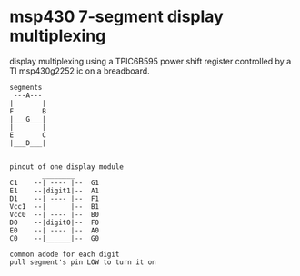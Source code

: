  msp430 7-segment display multiplexing
=================


display multiplexing using a TPIC6B595 power shift register
controlled by a TI msp430g2252 ic on a breadboard.

    segments
     ---A---
    |       |
    F       B
    |___G___|
    |       |
    E       C
    |___D___|


    pinout of one display module
            ________     
    C1    --| ---- |--  G1
    E1    --|digit1|--  A1
    D1    --| ---- |--  F1
    Vcc1  --|      |--  B1
    Vcc0  --| ---- |--  B0
    D0    --|digit0|--  F0
    E0    --| ---- |--  A0
    C0    --|______|--  G0
    
    common adode for each digit
    pull segment's pin LOW to turn it on
